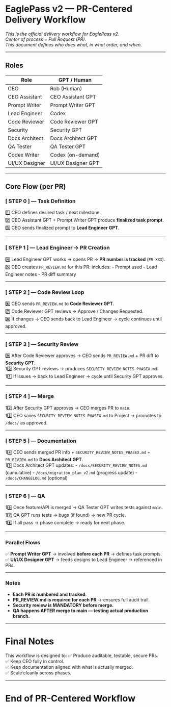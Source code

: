 # EaglePass v2 — PR-Centered Delivery Workflow

_This is the official delivery workflow for EaglePass v2._  
_Center of process = Pull Request (PR)._  
_This document defines who does what, in what order, and when._

---

## Roles

| Role | GPT / Human |
|------|-------------|
| CEO | Rob (Human) |
| CEO Assistant | CEO Assistant GPT |
| Prompt Writer | Prompt Writer GPT |
| Lead Engineer | Codex |
| Code Reviewer | Code Reviewer GPT |
| Security | Security GPT |
| Docs Architect | Docs Architect GPT |
| QA Tester | QA Tester GPT |
| Codex Writer | Codex (on-demand) |
| UI/UX Designer | UI/UX Designer GPT |

---

## Core Flow (per PR)

### [ STEP 0 ] — Task Definition

1️⃣ CEO defines desired task / next milestone.  
2️⃣ CEO Assistant GPT + Prompt Writer GPT produce **finalized task prompt**.  
3️⃣ CEO sends finalized prompt to **Lead Engineer GPT**.

---

### [ STEP 1 ] — Lead Engineer → PR Creation

4️⃣ Lead Engineer GPT works → opens PR → **PR number is tracked** (`PR-XXX`).  
5️⃣ CEO creates `PR_REVIEW.md` for this PR: includes:
    - Prompt used
    - Lead Engineer notes
    - PR diff summary

---

### [ STEP 2 ] — Code Review Loop

6️⃣ CEO sends `PR_REVIEW.md` to **Code Reviewer GPT**.  
7️⃣ Code Reviewer GPT reviews → Approve / Changes Requested.  
8️⃣ If changes → CEO sends back to Lead Engineer → cycle continues until approved.

---

### [ STEP 3 ] — Security Review

9️⃣ After Code Reviewer approves → CEO sends `PR_REVIEW.md` + PR diff to **Security GPT**.  
10️⃣ Security GPT reviews → produces `SECURITY_REVIEW_NOTES_PHASEX.md`.  
11️⃣ If issues → back to Lead Engineer → cycle until Security GPT approves.

---

### [ STEP 4 ] — Merge

12️⃣ After Security GPT approves → CEO merges PR to `main`.  
13️⃣ CEO saves `SECURITY_REVIEW_NOTES_PHASEX.md` to Project → promotes to `/docs/` as approved.

---

### [ STEP 5 ] — Documentation

14️⃣ CEO sends merged PR info + `SECURITY_REVIEW_NOTES_PHASEX.md` + `PR_REVIEW.md` to **Docs Architect GPT**.  
15️⃣ Docs Architect GPT updates:
    - `/docs/SECURITY_REVIEW_NOTES.md` (cumulative)
    - `/docs/migration_plan_v2.md` (progress update)
    - `/docs/CHANGELOG.md` (optional)

---

### [ STEP 6 ] — QA

16️⃣ Once feature/API is merged → QA Tester GPT writes tests against `main`.  
17️⃣ QA GPT runs tests → bugs (if found) → new PR cycle.  
18️⃣ If all pass → phase complete → ready for next phase.

---

### Parallel Flows

✅ **Prompt Writer GPT** → involved **before each PR** → defines task prompts.  
✅ **UI/UX Designer GPT** → feeds designs to Lead Engineer → referenced in PRs.

---

### Notes

- **Each PR is numbered and tracked**.  
- **PR_REVIEW.md is required for each PR** → ensures full audit trail.  
- **Security review is MANDATORY before merge.**  
- **QA happens AFTER merge to main — testing actual production branch.**  

---

# Final Notes

This workflow is designed to:
✅ Produce auditable, testable, secure PRs.  
✅ Keep CEO fully in control.  
✅ Keep documentation aligned with what is actually merged.  
✅ Scale cleanly across phases.

---

# End of PR-Centered Workflow
